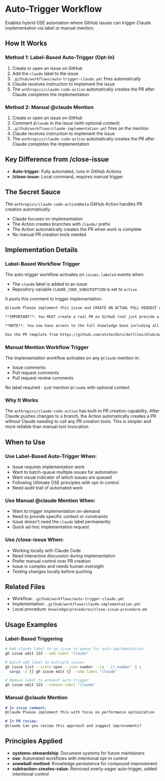 # Auto-Trigger Workflow

Enables hybrid OSE automation where GitHub issues can trigger Claude implementation via label or manual mention.

## How It Works

### Method 1: Label-Based Auto-Trigger (Opt-In)
1. Create or open an issue on GitHub
2. Add the `claude` label to the issue
3. `.github/workflows/auto-trigger-claude.yml` fires automatically
4. Claude receives instruction to implement the issue
5. The `anthropics/claude-code-action` automatically creates the PR after Claude completes the implementation

### Method 2: Manual @claude Mention
1. Create or open an issue on GitHub
2. Comment `@claude` in the issue (with optional context)
3. `.github/workflows/claude-implementation.yml` fires on the mention
4. Claude receives instruction to implement the issue
5. The `anthropics/claude-code-action` automatically creates the PR after Claude completes the implementation

## Key Difference from /close-issue

- **Auto-trigger**: Fully automated, runs in GitHub Actions
- **/close-issue**: Local command, requires manual trigger

## The Secret Sauce

The `anthropics/claude-code-action@beta` GitHub Action handles PR creation automatically:

- Claude focuses on implementation
- The Action creates branches with `claude/` prefix
- The Action automatically creates the PR when work is complete
- No manual PR creation tools needed

## Implementation Details

### Label-Based Workflow Trigger
The auto-trigger workflow activates on `issues.labeled` events when:
- The `claude` label is added to an issue
- Repository variable `CLAUDE_CODE_SUBSCRIPTION` is set to `active`

It posts this comment to trigger implementation:

```markdown
@claude Please implement this issue and CREATE AN ACTUAL PULL REQUEST on GitHub.

**IMPORTANT**: You MUST create a real PR on GitHub (not just provide a link to create one). use branch name according to repo guidelines such that branch name contains issue number suffix and is guaranteed to be unique. The PR must be created and visible at github.com/atxtechbro/dotfiles/pulls.

**NOTE**: You now have access to the full knowledge base including all principles (tracer-bullets, versioning-mindset, OSE, etc.) and procedures (git-workflow, worktree-workflow, etc.). Use this context to create high-quality PRs that follow established patterns.

Use the PR template from https://github.com/atxtechbro/dotfiles/blob/main/.github/PULL_REQUEST_TEMPLATE.md when creating the pull request.
```

### Manual Mention Workflow Trigger
The implementation workflow activates on any `@claude` mention in:
- Issue comments
- Pull request comments
- Pull request review comments

No label required - just mention `@claude` with optional context.

### Why It Works
The `anthropics/claude-code-action` has built-in PR creation capability. After Claude pushes changes to a branch, the Action automatically creates a PR without Claude needing to call any PR creation tools. This is simpler and more reliable than manual tool invocation.

## When to Use

### Use Label-Based Auto-Trigger When:
- Issue requires implementation work
- Want to batch-queue multiple issues for automation
- Want visual indicator of which issues are queued
- Following Ultimate OSE principles with opt-in control
- Need audit trail of automated work

### Use Manual @claude Mention When:
- Want to trigger implementation on-demand
- Need to provide specific context or constraints
- Issue doesn't need the `claude` label permanently
- Quick ad-hoc implementation request

### Use /close-issue When:
- Working locally with Claude Code
- Need interactive discussion during implementation
- Prefer manual control over PR creation
- Issue is complex and needs human oversight
- Testing changes locally before pushing

## Related Files

- Workflow: `.github/workflows/auto-trigger-claude.yml`
- Implementation: `.github/workflows/claude-implementation.yml`
- Local procedure: `knowledge/procedures/close-issue-procedure.md`

## Usage Examples

### Label-Based Triggering
```bash
# Add claude label to an issue to queue for auto-implementation
gh issue edit 123 --add-label "claude"

# Batch-add label to multiple issues
gh issue list --state open --json number --jq '.[].number' | \
  xargs -I {} gh issue edit {} --add-label "claude"

# Remove label to prevent auto-trigger
gh issue edit 123 --remove-label "claude"
```

### Manual @claude Mention
```markdown
# In issue comment:
@claude Please implement this with focus on performance optimization

# In PR review:
@claude Can you review this approach and suggest improvements?
```

## Principles Applied

- **systems-stewardship**: Document systems for future maintainers
- **ose**: Automated workflows with intentional opt-in control
- **snowball-method**: Knowledge persistence for compound improvement
- **subtraction-creates-value**: Removed overly-eager auto-trigger, added intentional control